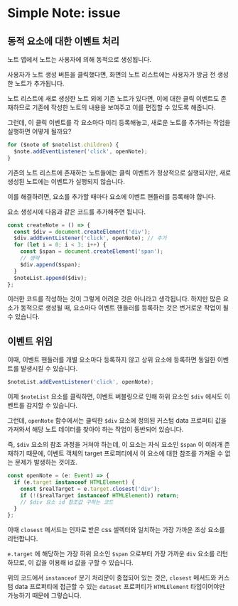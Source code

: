 # Simple Note: issue

## 동적 요소에 대한 이벤트 처리

노트 앱에서 노트는 사용자에 의해 동적으로 생성됩니다.

사용자가 노트 생성 버튼을 클릭했다면, 화면의 노트 리스트에는 사용자가 방금 전 생성한 노트가 추가됩니다.

노트 리스트에 새로 생성한 노트 외에 기존 노트가 있다면, 이에 대한 클릭 이벤트도 존재하므로 기존에 작성한 노트의 내용을 보여주고 이를 편집할 수 있도록 해줍니다.

그런데, 이 클릭 이벤트를 각 요소마다 미리 등록해놓고, 새로운 노트를 추가하는 작업을 실행하면 어떻게 될까요?

```typescript
for ($note of $notelist.children) {
  $note.addEventListener('click', openNote);
}
```

기존의 노트 리스트에 존재하는 노트들에는 클릭 이벤트가 정상적으로 실행되지만, 새로 생성된 노트에는 이벤트가 실행되지 않습니다.

이를 해결하려면, 요소를 추가할 때마다 요소에 이벤트 핸들러를 등록해야 합니다.

요소 생성시에 다음과 같은 코드를 추가해주면 됩니다.

```typescript
const createNote = () => {
  const $div = document.createElement('div');
  $div.addEventListener('click', openNote); // 추가
  for (let i = 0; i < 3; i++) {
    const $span = document.createElement('span');
    // 생략
    $div.append($span);
  }
  $noteList.append($div);
};
```

이러한 코드를 작성하는 것이 그렇게 어려운 것은 아니라고 생각됩니다. 하지만 많은 요소가 동적으로 생성될 때, 요소마다 이벤트 핸들러를 등록하는 것은 번거로운 작업이 될 수 있습니다.

## 이벤트 위임

이때, 이벤트 핸들러를 개별 요소마다 등록하지 않고 상위 요소에 등록하면 동일한 이벤트를 발생시킬 수 있습니다.

```typescript
$noteList.addEventListener('click', openNote);
```

이제 `$noteList` 요소를 클릭하면, 이벤트 버블링으로 인해 하위 요소인 `$div` 에서도 이벤트를 감지할 수 있습니다.

그런데, `openNote` 함수에서는 클릭한 `$div` 요소에 정의된 커스텀 data 프로퍼티 값을 가져와서 해당 노트 데이터를 찾아야 하는 작업이 동반되어 있습니다.

즉, `$div` 요소의 참조 과정을 거쳐야 하는데, 이 요소는 자식 요소인 `$span` 이 여러개 존재하기 때문에, 이벤트 객체의 target 프로퍼티에서 이 요소에 대한 참조를 가져올 수 없는 문제가 발생하는 것이죠.

```typescript
const openNote = (e: Event) => {
  if (e.target instanceof HTMLElement) {
    const $realTarget = e.target.closest('div');
    if (!($realTarget instanceof HTMLElement)) return;
    // $div 요소 id 참조값 구하는 코드
  }
};
```

이때 `closest` 메서드는 인자로 받은 css 셀렉터와 일치하는 가장 가까운 조상 요소를 리턴합니다.

`e.target` 에 해당하는 가장 하위 요소인 `$span` 으로부터 가장 가까운 `div` 요소를 리턴하므로, 이 값을 이용해 id 값을 구할 수 있습니다.

위의 코드에서 `instanceof` 분기 처리문이 중첩되어 있는 것은, `closest` 메서드와 커스텀 data 프로퍼티에 접근할 수 있는 `dataset` 프로퍼티가 `HTMLElement` 타입이어야만 가능하기 때문에 그렇습니다.
